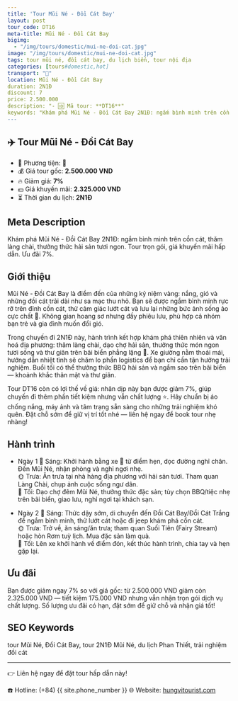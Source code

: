 ```yaml
---
title: 'Tour Mũi Né - Đồi Cát Bay'
layout: post
tour_code: DT16
meta-title: Mũi Né - Đồi Cát Bay
bigimg:
  - "/img/tours/domestic/mui-ne-doi-cat.jpg"
image: "/img/tours/domestic/mui-ne-doi-cat.jpg"
tags: tour mũi né, đồi cát bay, du lịch biển, tour nội địa
categories: [tours#domestic,hot]
transport: "🚌"
location: Mũi Né - Đồi Cát Bay
duration: 2N1Đ
discount: 7
price: 2.500.000
description: "- 🆔 Mã tour: **DT16**"
keywords: "Khám phá Mũi Né - Đồi Cát Bay 2N1Đ: ngắm bình minh trên cồn cát, thăm làng chài, thưởng thức hải sản tươi ngon. Tour trọn gói, giá khuyến mãi hấp dẫn. Ưu đãi 7%."
---
```


## ✈️ Tour Mũi Né - Đồi Cát Bay



- 🚗 Phương tiện: **🚌**
- 💰 Giá tour gốc: **2.500.000 VND**
- 🔥 Giảm giá: **7%**
- 💵 Giá khuyến mãi: **2.325.000 VND**
- ⏳ Thời gian du lịch: **2N1Đ**

## Meta Description
Khám phá Mũi Né - Đồi Cát Bay 2N1Đ: ngắm bình minh trên cồn cát, thăm làng chài, thưởng thức hải sản tươi ngon. Tour trọn gói, giá khuyến mãi hấp dẫn. Ưu đãi 7%.

## Giới thiệu
Mũi Né - Đồi Cát Bay là điểm đến của những kỷ niệm vàng: nắng, gió và những đồi cát trải dài như sa mạc thu nhỏ. Bạn sẽ được ngắm bình minh rực rỡ trên đỉnh cồn cát, thử cảm giác lướt cát và lưu lại những bức ảnh sống ảo cực chất 📸. Không gian hoang sơ nhưng đầy phiêu lưu, phù hợp cả nhóm bạn trẻ và gia đình muốn đổi gió.

Trong chuyến đi 2N1Đ này, hành trình kết hợp khám phá thiên nhiên và văn hoá địa phương: thăm làng chài, dạo chợ hải sản, thưởng thức món ngon tươi sống và thư giãn trên bãi biển phẳng lặng 🌊. Xe giường nằm thoải mái, hướng dẫn nhiệt tình sẽ chăm lo phần logistics để bạn chỉ cần tận hưởng trải nghiệm. Buổi tối có thể thưởng thức BBQ hải sản và ngắm sao trên bãi biển — khoảnh khắc thân mật và thư giãn.

Tour DT16 còn có lợi thế về giá: nhân dịp này bạn được giảm 7%, giúp chuyến đi thêm phần tiết kiệm nhưng vẫn chất lượng ⭐. Hãy chuẩn bị áo chống nắng, máy ảnh và tâm trạng sẵn sàng cho những trải nghiệm khó quên. Đặt chỗ sớm để giữ vị trí tốt nhé — liên hệ ngay để book tour nhẹ nhàng!

## Hành trình
- Ngày 1
  🌅 Sáng: Khởi hành bằng xe 🚌 từ điểm hẹn, dọc đường nghỉ chân. Đến Mũi Né, nhận phòng và nghỉ ngơi nhẹ.  
  🌞 Trưa: Ăn trưa tại nhà hàng địa phương với hải sản tươi. Tham quan Làng Chài, chụp ảnh cuộc sống ngư dân.  
  🌙 Tối: Dạo chợ đêm Mũi Né, thưởng thức đặc sản; tùy chọn BBQ/tiệc nhẹ trên bãi biển, giao lưu, nghỉ ngơi tại khách sạn.

- Ngày 2
  🌅 Sáng: Thức dậy sớm, di chuyển đến Đồi Cát Bay/Đồi Cát Trắng để ngắm bình minh, thử lướt cát hoặc đi jeep khám phá cồn cát.  
  🌞 Trưa: Trở về, ăn sáng/ăn trưa; tham quan Suối Tiên (Fairy Stream) hoặc hòn Rơm tuỳ lịch. Mua đặc sản làm quà.  
  🌙 Tối: Lên xe khởi hành về điểm đón, kết thúc hành trình, chia tay và hẹn gặp lại.

## Ưu đãi
Bạn được giảm ngay 7% so với giá gốc: từ 2.500.000 VND giảm còn 2.325.000 VND — tiết kiệm 175.000 VND nhưng vẫn nhận trọn gói dịch vụ chất lượng. Số lượng ưu đãi có hạn, đặt sớm để giữ chỗ và nhận giá tốt!

## SEO Keywords
tour Mũi Né, Đồi Cát Bay, tour 2N1Đ Mũi Né, du lịch Phan Thiết, trải nghiệm đồi cát

---

👉 Liên hệ ngay để đặt tour hấp dẫn này!

☎️ Hotline: (+84) {{ site.phone_number }}
🌐 Website: [hungvitourist.com](https://hungvitourist.com)

